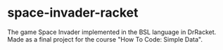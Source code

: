 # space-invader-racket
The game Space Invader implemented in the BSL language in DrRacket. Made as a final project for the course "How To Code: Simple Data".
